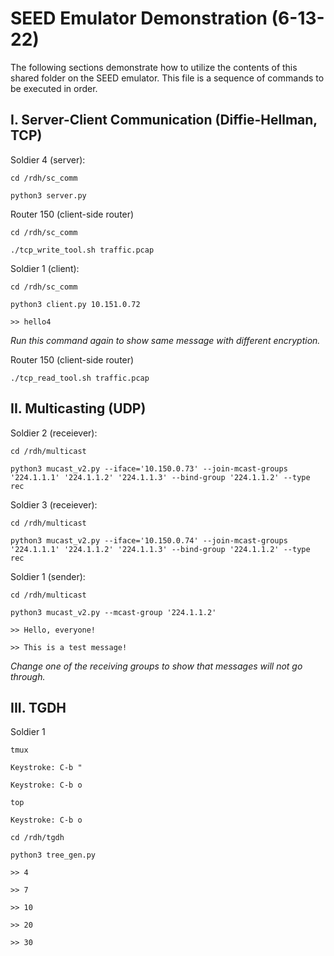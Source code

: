 # SEED Emulator Demonstration (6-13-22)
The following sections demonstrate how to utilize the contents of this shared folder on the SEED emulator. This file is a sequence of commands to be executed in order.
## I. Server-Client Communication (Diffie-Hellman, TCP)
Soldier 4 (server):
```
cd /rdh/sc_comm
```
```
python3 server.py 
```
Router 150 (client-side router)
```
cd /rdh/sc_comm
```
```
./tcp_write_tool.sh traffic.pcap
```
Soldier 1 (client):
```
cd /rdh/sc_comm
```
```
python3 client.py 10.151.0.72
```
```
>> hello4
```
*Run this command again to show same message with different encryption.*

Router 150 (client-side router)
```
./tcp_read_tool.sh traffic.pcap
```
## II. Multicasting (UDP)
Soldier 2 (receiever):
```
cd /rdh/multicast
```
```
python3 mucast_v2.py --iface='10.150.0.73' --join-mcast-groups '224.1.1.1' '224.1.1.2' '224.1.1.3' --bind-group '224.1.1.2' --type rec
```
Soldier 3 (receiever):
```
cd /rdh/multicast
```
```
python3 mucast_v2.py --iface='10.150.0.74' --join-mcast-groups '224.1.1.1' '224.1.1.2' '224.1.1.3' --bind-group '224.1.1.2' --type rec
```
Soldier 1 (sender):
```
cd /rdh/multicast
```
```
python3 mucast_v2.py --mcast-group '224.1.1.2'
```
```
>> Hello, everyone!
```
```
>> This is a test message!
```
*Change	one of the receiving groups to show that messages will not go through.*

## III. TGDH
Soldier 1
```
tmux
```
```
Keystroke: C-b "
```
```
Keystroke: C-b o
```
```
top
```
```
Keystroke: C-b o
```
```
cd /rdh/tgdh
```
```
python3 tree_gen.py
```
```
>> 4
```
```
>> 7
```
```
>> 10
```
```
>> 20
```
```
>> 30
```
